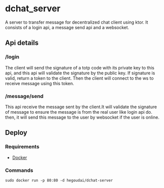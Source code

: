 # dchat_server
A server to transfer message for decentralized chat client using ktor. It consists of a login api, a message send api and a websocket.

## Api details
### /login
The client will send the signature of a totp code with its private key to this api, and this api will validate the signature by the public key.
If signature is valid, return a token to the client. Then the client will connect to the ws to receive message using this token.  

### /message/send
This api receive the message sent by the client.It will validate the signature of message to ensure the message is from the real user like login api do.
then, it will send this message to the user by websocket if the user is online.

## Deploy
### Requirements

- [Docker](https://docs.docker.com/engine/install/)

### Commands
`sudo docker run -p 80:80 -d hegoudai/dchat-server`